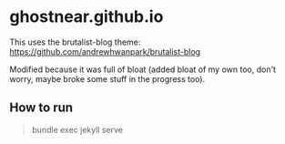 # ghostnear.github.io

This uses the brutalist-blog theme: https://github.com/andrewhwanpark/brutalist-blog

Modified because it was full of bloat (added bloat of my own too, don't worry, maybe broke some stuff in the progress too).

## How to run
> bundle exec jekyll serve